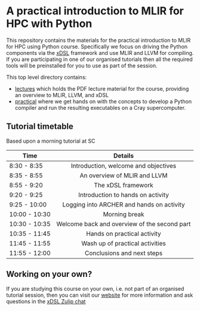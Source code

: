# A practical introduction to MLIR for HPC with Python

This repository contains the materials for the practical introduction to MLIR for HPC using Python course. Specifically we focus on driving the Python components via the [xDSL](https://github.com/xdslproject/xdsl) framework and use MLIR and LLVM for compiling. If you are participating in one of our organised tutorials then all the required tools will be preinstalled for you to use as part of the session. 

This top level directory contains:
* [lectures](lectures) which holds the PDF lecture material for the course, providing an overview to MLIR, LLVM, and xDSL
* [practical](practical) where we get hands on with the concepts to develop a Python compiler and run the resulting executables on a Cray supercomputer.

## Tutorial timetable

Based upon a morning tutorial at SC

| Time        | Details           |
| ------------- |:-------------:|
| 8:30 - 8:35      | Introduction, welcome and objectives |
| 8:35 - 8:55      | An overview of MLIR and LLVM      |
| 8:55 - 9:20 | The xDSL framework      |
| 9:20 - 9:25 | Introduction to hands on activity      |
| 9:25 - 10:00 | Logging into ARCHER and hands on activity      |
| 10:00 - 10:30 | Morning break      |
| 10:30 - 10:35 | Welcome back and overview of the second part      |
| 10:35 - 11:45 | Hands on practical activity      |
| 11:45 - 11:55 | Wash up of practical activities      |
| 11:55 - 12:00 | Conclusions and next steps      |

## Working on your own?

If you are studying this course on your own, i.e. not part of an organised tutorial session, then you can visit our [website](https://www.xdsl.dev) for more information and ask questions in the [xDSL Zulip chat](https://xdsl.zulipchat.com/)
